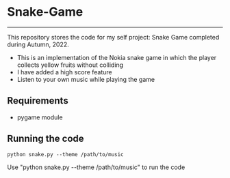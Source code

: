 # Snake-Game
---
This repository stores the code for my self project: Snake Game completed during Autumn, 2022.
- This is an implementation of the Nokia snake game in which the player collects yellow fruits without colliding
- I have added a high score feature
- Listen to your own music while playing the game

## Requirements
- pygame module

## Running the code
```
python snake.py --theme /path/to/music
```
Use "python snake.py --theme /path/to/music" to run the code
